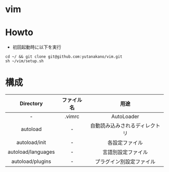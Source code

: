 # vim

# Howto

- 初回起動時に以下を実行

```
cd ~/ && git clone git@github.com:yutanakano/vim.git
sh ~/vim/setup.sh
```

# 構成

|Directory|ファイル名|用途|
|:--:|:--:|:--:|
|-|.vimrc|AutoLoader|
|autoload|-|自動読み込みされるディレクトリ|
|autoload/init|-|各設定ファイル|
|autoload/languages|-|言語別設定ファイル|
|autoload/plugins|-|プラグイン別設定ファイル|
